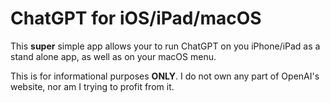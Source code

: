 # ChatGPT for iOS/iPad/macOS

This **super** simple app allows your to run ChatGPT on you iPhone/iPad as a stand alone app, as well as on your macOS menu.

This is for informational purposes **ONLY**. I do not own any part of OpenAI's website, nor am I trying to profit from it.
